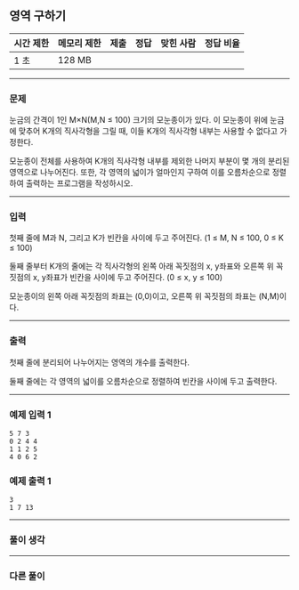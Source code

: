 ## 영역 구하기

|시간 제한|메모리 제한|제출|정답|맞힌 사람|정답 비율|
|---|---|---|---|---|---|
|1 초|128 MB| | | | |

---

### 문제
눈금의 간격이 1인 M×N(M,N ≤ 100) 크기의 모눈종이가 있다. 이 모눈종이 위에 눈금에 맞추어 K개의 직사각형을 그릴 때, 이들 K개의 직사각형 내부는 사용할 수 없다고 가정한다.

모눈종이 전체를 사용하여 K개의 직사각형 내부를 제외한 나머지 부분이 몇 개의 분리된 영역으로 나누어진다. 또한, 각 영역의 넓이가 얼마인지 구하여 이를 오름차순으로 정렬하여 출력하는 프로그램을 작성하시오.

---

### 입력
첫째 줄에 M과 N, 그리고 K가 빈칸을 사이에 두고 주어진다. (1 ≤ M, N ≤ 100, 0 ≤ K ≤ 100)

둘째 줄부터 K개의 줄에는 각 직사각형의 왼쪽 아래 꼭짓점의 x, y좌표와 오른쪽 위 꼭짓점의 x, y좌표가 빈칸을 사이에 두고 주어진다. (0 ≤ x, y ≤ 100)

모눈종이의 왼쪽 아래 꼭짓점의 좌표는 (0,0)이고, 오른쪽 위 꼭짓점의 좌표는 (N,M)이다.

---

### 출력
첫째 줄에 분리되어 나누어지는 영역의 개수를 출력한다.

둘째 줄에는 각 영역의 넓이를 오름차순으로 정렬하여 빈칸을 사이에 두고 출력한다.

---

### 예제 입력 1
~~~plaintext
5 7 3
0 2 4 4
1 1 2 5
4 0 6 2
~~~

### 예제 출력 1
~~~plaintext
3
1 7 13
~~~

---

### 풀이 생각

---

### 다른 풀이

